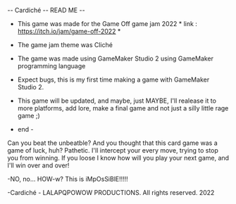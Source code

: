 -- Cardiché -- READ ME --

- This game was made for the Game Off game jam 2022 * link : https://itch.io/jam/game-off-2022 *

- The game jam theme was Cliché

- The game was made using GameMaker Studio 2 using GameMaker programming language

- Expect bugs, this is my first time making a game with GameMaker Studio 2.

- This game will be updated, and maybe, just MAYBE, I'll realease it to more platforms, add lore, make a final game and not just a silly little rage game ;)

- end -

Can you beat the unbeatble? And you thought that this card game was a game of luck, huh?
Pathetic. I'll intercept your every move, trying to stop you from winning.
If you loose I know how will you play your next game, and I'll win over and over!

-NO, no... HOW-w?
This is iMpOsSiBlE!!!!!

-Cardiché - LALAPQPOWOW PRODUCTIONS.
All rights reserved. 2022
